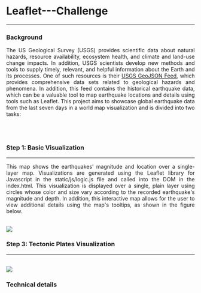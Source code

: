 <h1>Leaflet---Challenge</h1>
<hr>
<h3>Background</h3>
<p align = 'justify'>The US Geological Survey (USGS) provides scientific data about natural hazards, resource availability, ecosystem health, and climate and land-use change impacts. In addition, USGS scientists develop new methods and tools to supply timely, relevant, and helpful information about the Earth and its processes. One of such resources is their <a href ='https://earthquake.usgs.gov/earthquakes/feed/v1.0/geojson.php' target='_blank'>USGS GeoJSON Feed</a>, which provides comprehensive data sets related to geological hazards and phenomena. In addition, this feed contains the historical earthquake data, which can be a valuable tool to map earthquake locations and details using tools such as Leaflet. This project aims to showcase global earthquake data from the last seven days in a world map visualization and is divided into two tasks:</p>
<br>

<br>
<h3>Step 1: Basic Visualization</h3>
<hr>
<p align = 'justify'>This map shows the earthquakes' magnitude and location over a single-layer map.  Visualizations are generated using the Leaflet library for Javascript in the static/js/logic.js file and called into the DOM in the index.html. This visualization is displayed over a single, plain layer using circles whose color and size vary according to the recorded earthquake's magnitude and depth. In addition, this interactive map allows for the user to view additional details using the map's tooltips, as shown in the figure below.</p>
<br>
<img src='https://github.com/Karla-Flores/Leaflet---Challenge/blob/main/Screenshots/Step_1_Basic_Visualization.png'>
<br>
<h3>Step 3: Tectonic Plates Visualization</h3>
<hr>
<p align = 'justify'></p>
<br>
<img src='https://github.com/Karla-Flores/Leaflet---Challenge/blob/main/Screenshots/Step_2_Tectonic_Plates%20Visualization.png'>
<br>
<h3>Technical details</h3>
<p align = 'justify'></p>
